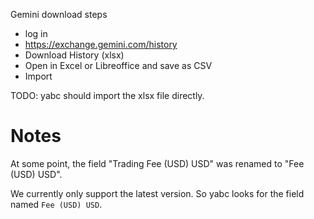 Gemini download steps
- log in
- https://exchange.gemini.com/history
- Download History (xlsx)
- Open in Excel or Libreoffice and save as CSV
- Import

TODO: yabc should import the xlsx file directly.


# Notes
At some point, the field "Trading Fee (USD) USD" was renamed to "Fee (USD) USD".

We currently only support the latest version. So yabc looks for the field named `Fee (USD) USD`.
